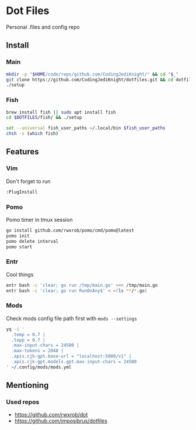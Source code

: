# Dot Files
Personal .files and config repo

## Install
### Main
```bash
mkdir -p "$HOME/code/reps/github.com/CodingJediKnight/" && cd "$_"
git clone https://github.com/CodingJediKnight/dotfiles.git && cd dotfiles
./setup
```
### Fish
```bash
brew install fish || sudo apt install fish
cd $DOTFILES/fish/ && ./setup
```
```bash
set --universal fish_user_paths ~/.local/bin $fish_user_paths
chsh -s (which fish)
```
## Features
### Vim
Don't forget to run
```bash
:PlugInstall
```
### Pomo
Pomo timer in tmux session
```bash
go install github.com/rwxrob/pomo/cmd/pomo@latest
pomo init
pomo delete interval
pomo start
```
### Entr
Cool things
```bash
entr bash -c 'clear; go run /tmp/main.go' <<< /tmp/main.go
entr bash -c 'clear; go run RunOnAny$' < <(ls **/*.go)
```
### Mods
Check mods config file path first with `mods --settings`
```bash
yq -i '
  .temp = 0.7 |
  .topp = 0.7 |
  .max-input-chars = 24500 |
  .max-tokens = 2048 |
  .apis.cjk-gpt.base-url = "localhost:5000/v1" |
  .apis.cjk-gpt.models.gpt.max-input-chars = 24500
' ~/.config/mods/mods.yml
```

## Mentioning
### Used repos
* https://github.com/rwxrob/dot
* https://github.com/imposibrus/dotfiles
